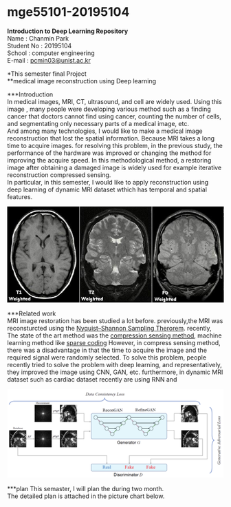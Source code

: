 # mge55101-20195104

**Introduction to Deep Learning Repository**  
Name : Chanmin Park  
Student No : 20195104  
School : computer engineering  
E-mail : pcmin03@unist.ac.kr  

*This semester final Project   
**medical image reconstruction using Deep learning  

***Introduction  
In medical images, MRI, CT, ultrasound, and cell are widely used. Using this image , many people were developing various method such as a finding cancer that doctors cannot find using cancer, counting the number of cells, and segmentating only necessary parts of a medical image, etc.    
And among many technologies, I would like to make a medical image reconstruction that lost the spatial information. Because MRI takes a long time to acquire images. for resolving this problem, in the previous study, the performance of the hardware was improved or changing the method for improving the acquire speed. In this methodological method, a restoring image after obtaining a damaged image is widely used for example iterative reconstruction compressed sensing.  
In particular, in this semester, I would like to apply reconstruction using deep learning of dynamic MRI dataset wthich has temporal and spatial features.  

![MRIimage](/images/T1t2PD.jpg)
 

***Related work  
MRI image restoration has been studied a lot before. previously,the MRI was reconsturcted using the [Nyquist–Shannon Sampling Therorem](https://en.wikipedia.org/wiki/Nyquist%E2%80%93Shannon_sampling_theorem). recently, The state of the art method was the [compression sensing method](https://en.wikipedia.org/wiki/Compressed_sensing), machine learning method like [sparse coding](https://en.wikipedia.org/wiki/Convolutional_Sparse_Coding) However, in compress sensing method, there was a disadvantage in that the time to acquire the image and the required signal were randomly selected. To solve this problem, people recently tried to solve the problem with deep learning, and representatively, they improved the image using CNN, GAN, etc.   furthermore, in dynamic MRI dataset such as cardiac dataset recently are using RNN and 

![RefineGAN](/images/Overview.png)

***plan
This semaster, I will plan the during two month.  
The detailed plan is attached in the picture chart below.

